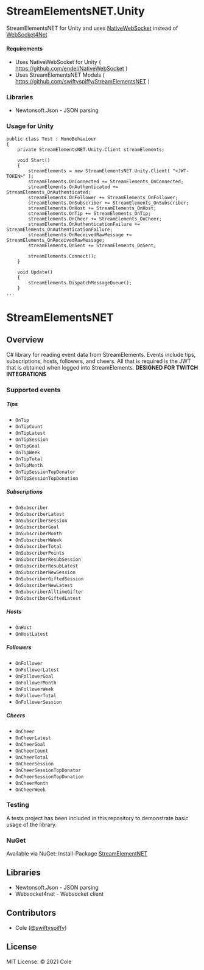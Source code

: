 # StreamElementsNET.Unity
 StreamElementsNET for Unity and uses [NativeWebSocket](https://github.com/endel/NativeWebSocket) instead of [WebSocket4Net](https://github.com/kerryjiang/WebSocket4Net)
 
#### Requirements
 - Uses NativeWebSocket for Unity ( https://github.com/endel/NativeWebSocket )
 - Uses StreamElementsNET Models ( https://github.com/swiftyspiffy/StreamElementsNET )
 
### Libraries
- Newtonsoft.Json - JSON parsing
 
### Usage for Unity
```
public class Test : MonoBehaviour
{
    private StreamElementsNET.Unity.Client streamElements;

    void Start()
    {
        streamElements = new StreamElementsNET.Unity.Client( "<JWT-TOKEN>" );
        streamElements.OnConnected += StreamElements_OnConnected;
        streamElements.OnAuthenticated += StreamElements_OnAuthenticated;
        streamElements.OnFollower += StreamElements_OnFollower;
        streamElements.OnSubscriber += StreamElements_OnSubscriber;
        streamElements.OnHost += StreamElements_OnHost;
        streamElements.OnTip += StreamElements_OnTip;
        streamElements.OnCheer += StreamElements_OnCheer;
        streamElements.OnAuthenticationFailure += StreamElements_OnAuthenticationFailure;
        streamElements.OnReceivedRawMessage += StreamElements_OnReceivedRawMessage;
        streamElements.OnSent += StreamElements_OnSent;

        streamElements.Connect();
    }
    
    void Update()
    {
        streamElements.DispatchMessageQueue();
    }
...
```

# StreamElementsNET

## Overview
C# library for reading event data from StreamElements. Events include tips, subscriptions, hosts, followers, and cheers. All that is required is the JWT that is obtained when logged into StreamElements. **DESIGNED FOR TWITCH INTEGRATIONS**

### Supported events
##### Tips
- `OnTip`
- `OnTipCount`
- `OnTipLatest`
- `OnTipSession`
- `OnTipGoal`
- `OnTipWeek`
- `OnTipTotal`
- `OnTipMonth`
- `OnTipSessionTopDonator`
- `OnTipSessionTopDonation`

##### Subscriptions
- `OnSubscriber`
- `OnSubscriberLatest`
- `OnSubscriberSession`
- `OnSubscriberGoal`
- `OnSubscriberMonth`
- `OnSubscriberWWeek`
- `OnSubscriberTotal`
- `OnSubscriberPoints`
- `OnSubscriberResubSession`
- `OnSubscriberResubLatest`
- `OnSubscriberNewSession`
- `OnSubscriberGiftedSession`
- `OnSubscriberNewLatest`
- `OnSubscriberAlltimeGifter`
- `OnSubscriberGiftedLatest`

##### Hosts
- `OnHost`
- `OnHostLatest`

##### Followers 
- `OnFollower`
- `OnFollowerLatest`
- `OnFollowerGoal`
- `OnFollowerMonth`
- `OnFollowerWeek`
- `OnFollowerTotal`
- `OnFollowerSession`

##### Cheers
- `OnCheer`
- `OnCheerLatest`
- `OnCheerGoal`
- `OnCheerCount`
- `OnCheerTotal`
- `OnCheerSession`
- `OnCheerSessionTopDonator`
- `OnCheerSessionTopDonation`
- `OnCheerMonth`
- `OnCheerWeek`

### Testing
A tests project has been included in this repository to demonstrate basic usage of the library.

### NuGet
Available via NuGet: Install-Package [StreamElementNET](https://www.nuget.org/packages/StreamElementsNET/)

## Libraries
- Newtonsoft.Json - JSON parsing
- Websocket4net - Websocket client

## Contributors
 * Cole ([@swiftyspiffy](http://twitter.com/swiftyspiffy))
 
## License
MIT License. &copy; 2021 Cole

